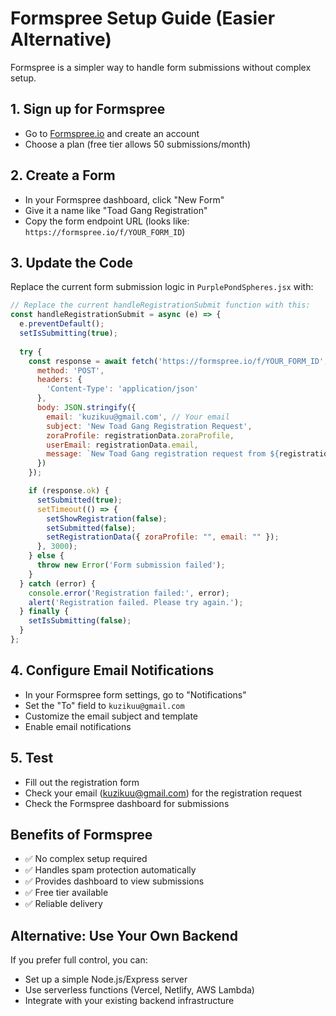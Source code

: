 # Formspree Setup Guide (Easier Alternative)

Formspree is a simpler way to handle form submissions without complex setup.

## 1. Sign up for Formspree
- Go to [Formspree.io](https://formspree.io/) and create an account
- Choose a plan (free tier allows 50 submissions/month)

## 2. Create a Form
- In your Formspree dashboard, click "New Form"
- Give it a name like "Toad Gang Registration"
- Copy the form endpoint URL (looks like: `https://formspree.io/f/YOUR_FORM_ID`)

## 3. Update the Code
Replace the current form submission logic in `PurplePondSpheres.jsx` with:

```javascript
// Replace the current handleRegistrationSubmit function with this:
const handleRegistrationSubmit = async (e) => {
  e.preventDefault();
  setIsSubmitting(true);
  
  try {
    const response = await fetch('https://formspree.io/f/YOUR_FORM_ID', {
      method: 'POST',
      headers: {
        'Content-Type': 'application/json'
      },
      body: JSON.stringify({
        email: 'kuzikuu@gmail.com', // Your email
        subject: 'New Toad Gang Registration Request',
        zoraProfile: registrationData.zoraProfile,
        userEmail: registrationData.email,
        message: `New Toad Gang registration request from ${registrationData.zoraProfile} (${registrationData.email})`
      })
    });

    if (response.ok) {
      setSubmitted(true);
      setTimeout(() => {
        setShowRegistration(false);
        setSubmitted(false);
        setRegistrationData({ zoraProfile: "", email: "" });
      }, 3000);
    } else {
      throw new Error('Form submission failed');
    }
  } catch (error) {
    console.error('Registration failed:', error);
    alert('Registration failed. Please try again.');
  } finally {
    setIsSubmitting(false);
  }
};
```

## 4. Configure Email Notifications
- In your Formspree form settings, go to "Notifications"
- Set the "To" field to `kuzikuu@gmail.com`
- Customize the email subject and template
- Enable email notifications

## 5. Test
- Fill out the registration form
- Check your email (kuzikuu@gmail.com) for the registration request
- Check the Formspree dashboard for submissions

## Benefits of Formspree
- ✅ No complex setup required
- ✅ Handles spam protection automatically
- ✅ Provides dashboard to view submissions
- ✅ Free tier available
- ✅ Reliable delivery

## Alternative: Use Your Own Backend
If you prefer full control, you can:
- Set up a simple Node.js/Express server
- Use serverless functions (Vercel, Netlify, AWS Lambda)
- Integrate with your existing backend infrastructure
